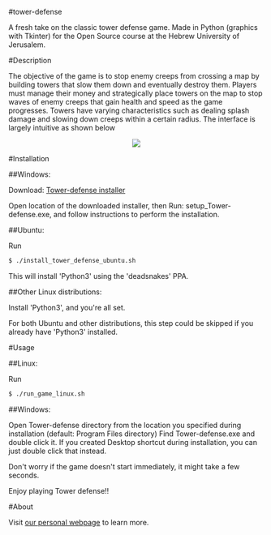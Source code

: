 #tower-defense


A fresh take on the classic tower defense game. Made in Python (graphics with Tkinter) for the Open Source course at the Hebrew University of Jerusalem.


#Description

The objective of the game is to stop enemy creeps from crossing a map by building towers that slow them down and eventually destroy them. Players must manage their money and strategically place towers on the map to stop waves of enemy creeps that gain health and speed as the game progresses. Towers have varying characteristics such as dealing splash damage and slowing down creeps within a certain radius. The interface is largely intuitive as shown below

<p align="center">
<img src="/img/interface.png">
</p>

#Installation

##Windows:

Download: 
[Tower-defense installer](https://github.com/opensource-ninjas/tower-defense/raw/master/setup_Tower-defense.exe)

Open location of the downloaded installer, then
Run: setup_Tower-defense.exe, and follow instructions to perform the installation.

##Ubuntu:

Run
```bash
$ ./install_tower_defense_ubuntu.sh
```
This will install 'Python3' using the 'deadsnakes' PPA.

##Other Linux distributions:

Install 'Python3', and you're all set.

For both Ubuntu and other distributions, this step could be skipped if
you already have 'Python3' installed.

#Usage


##Linux:

Run
```bash
$ ./run_game_linux.sh
```

##Windows:

Open Tower-defense directory from the location you specified during installation
(default: Program Files directory)
Find Tower-defense.exe and double click it.
If you created Desktop shortcut during installation, you can just double click
that instead.

Don't worry if the game doesn't start immediately, it might take a few seconds.

Enjoy playing Tower defense!!


#About

Visit [our personal webpage](https://github.com/opensource-ninjas/tower-defense/wiki) to learn more.



 

